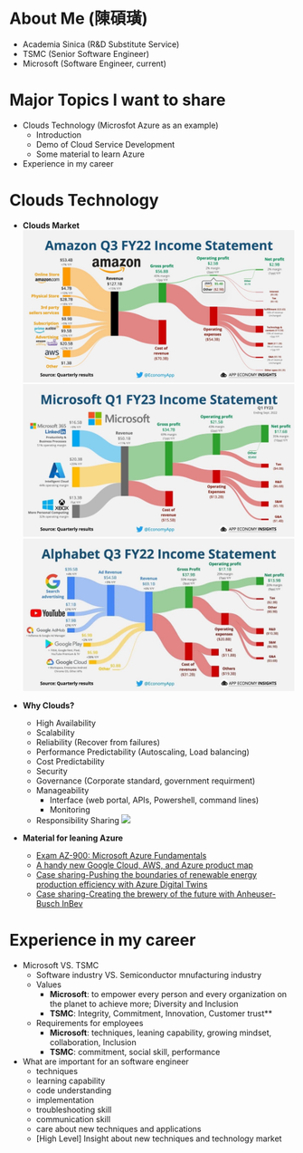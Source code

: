 # About Me (陳碩璜)
- Academia Sinica (R&D Substitute Service)
- TSMC (Senior Software Engineer)
- Microsoft (Software Engineer, current)

# Major Topics I want to share
- Clouds Technology (Microsfot Azure as an example)
    - Introduction
    - Demo of Cloud Service Development
    - Some material to learn Azure
- Experience in my career
# Clouds Technology
- **Clouds Market**
![](./.Attachment/Amazon2022Q3.JPG)
![](./.Attachment/Microsoft2023Q1.JPG)
![](./.Attachment/Google2022Q3.JPG)
- **Why Clouds?**
    - High Availability
    - Scalability
    - Reliability (Recover from failures)
    - Performance Predictability (Autoscaling, Load balancing)
    - Cost Predictability
    - Security
    - Governance (Corporate standard, government requirment)
    - Manageability
        - Interface (web portal, APIs, Powershell, command lines)
        - Monitoring
    - Responsibility Sharing
    ![](https://learn.microsoft.com/en-us/training/wwl-azure/describe-cloud-service-types/media/shared-responsibility-b3829bfe.svg)

- **Material for leaning Azure**
    - [Exam AZ-900: Microsoft Azure Fundamentals](https://learn.microsoft.com/en-us/certifications/exams/az-900)
    - [A handy new Google Cloud, AWS, and Azure product map](https://cloud.google.com/blog/topics/developers-practitioners/handy-new-google-cloud-aws-and-azure-product-map?utm_source=linkedin&utm_medium=unpaidsoc&utm_campaign=fy22q3-googlecloud-blog-ease_of_use-in_feed-no-brand-global&utm_content=july-boost&utm_term=-)
    - [Case sharing-Pushing the boundaries of renewable energy production efficiency with Azure Digital Twins](https://customers.microsoft.com/en-us/story/848311-doosan-manufacturing-azure-digital-twins)
    - [Case sharing-Creating the brewery of the future with Anheuser-Busch InBev](https://youtu.be/POtqYy_t-eY)
# Experience in my career
- Microsoft VS. TSMC
    - Software industry VS. Semiconductor mnufacturing industry
    - Values
        - **Microsoft**: to empower every person and every organization on the planet to achieve more; Diversity and Inclusion
        - **TSMC**: Integrity, Commitment, Innovation, Customer trust**
    - Requirements for employees
        - **Microsoft**: techniques, leaning capability, growing mindset, collaboration, Inclusion
        - **TSMC**: commitment, social skill, performance
- What are important for an software engineer
    - techniques
    - learning capability
    - code understanding
    - implementation
    - troubleshooting skill
    - communication skill
    - care about new techniques and applications
    - [High Level] Insight about new techniques and technology market
